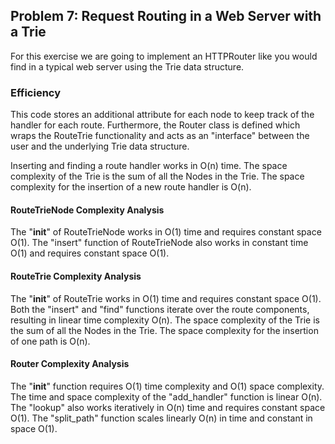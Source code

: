 ## Problem 7: Request Routing in a Web Server with a Trie
For this exercise we are going to implement an HTTPRouter like you would find in a typical web server using the Trie data structure.

### Efficiency
This code stores an additional attribute for each node to keep track of the handler for each route.
Furthermore, the Router class is defined which wraps the RouteTrie functionality and acts as an "interface" between the user and the underlying Trie data structure.

Inserting and finding a route handler works in O(n) time. The space complexity of the Trie is the sum of all the Nodes in the Trie. The space complexity for the insertion of a new route handler is O(n).

#### RouteTrieNode Complexity Analysis  
The "__init__" of RouteTrieNode works in O(1) time and requires constant space O(1). 
The "insert" function of RouteTrieNode also works in constant time O(1) and requires constant space O(1).

#### RouteTrie Complexity Analysis  
The "__init__" of RouteTrie works in O(1) time and requires constant space O(1).
Both the "insert" and "find" functions iterate over the route components, resulting in linear time complexity O(n).
The space complexity of the Trie is the sum of all the Nodes in the Trie. The space complexity for the insertion of one path is O(n).

#### Router Complexity Analysis  
The "__init__" function requires O(1) time complexity and O(1) space complexity.
The time and space complexity of the "add_handler" function is linear O(n).
The "lookup" also works iteratively in O(n) time and requires constant space O(1).
The "split_path" function scales linearly O(n) in time and constant in space O(1).
